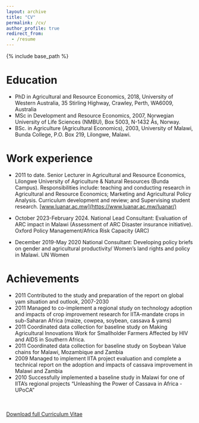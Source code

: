 ```yaml
---
layout: archive
title: "CV"
permalink: /cv/
author_profile: true
redirect_from:
  - /resume
---
```


{% include base_path %}



Education
======
* PhD in Agricultural and Resource Economics, 2018, University of Western Australia, 35 Stirling Highway, Crawley, Perth, WA6009, Australia
* MSc in Development and Resource Economics, 2007, Norwegian University of Life Sciences (NMBU), Box 5003, N-1432 Ås, Norway.
* BSc. in Agriculture (Agricultural Economics), 2003, University of Malawi, Bunda College, P.O. Box 219, Lilongwe, Malawi.

Work experience
======
* 2011 to date. Senior Lecturer in Agricultural and Resource Economics, Lilongwe University of Agriculture & Natural Resources (Bunda Campus). Responsibilities include: teaching and conducting research in Agricultural and Resource Economics; Marketing and Agricultural Policy Analysis. Curriculum development and review; and Supervising student research.  [www.luanar.ac.mw](https://www.luanar.ac.mw/luanar/)

* October 2023-February 2024. National Lead Consultant: Evaluation of ARC impact in Malawi (Assessment of ARC Disaster insurance initiative). Oxford Policy Management/Africa Risk Capacity (ARC)

* December 2019-May 2020 National Consultant: Developing policy briefs on gender and agricultural productivity/ Women’s land rights and policy in Malawi. UN Women
  
Achievements
======
* 2011 Contributed to the study and preparation of the report on global yam situation and outlook, 2007-2030 
* 2011 Managed to co-implement a regional study on technology adoption and impacts of crop improvement research for IITA-mandate crops in sub-Saharan Africa (maize, cowpea, soybean, cassava & yams)
* 2011 Coordinated data collection for baseline study on Making Agricultural Innovations Work for Smallholder Farmers Affected by HIV and AIDS in Southern Africa.
* 2011 Coordinated data collection for baseline study on Soybean Value chains for Malawi, Mozambique and Zambia
* 2009 Managed to implement IITA project evaluation and complete a technical report on the adoption and impacts of cassava improvement in Malawi and Zambia 
* 2010 Successfully implemented a baseline study in Malawi for one of IITA’s regional projects “Unleashing the Power of Cassava in Africa - UPoCA” 


<br><br>
<a href='/rkhataza/files/khataza_cv.pdf' class="btn">Download full Curriculum Vitae</a>